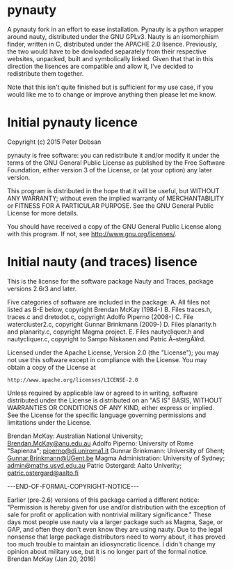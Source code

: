 # pynauty

A pynauty fork in an effort to ease installation. Pynauty is a python wrapper around nauty, distributed under the GNU GPLv3. Nauty is an isomorphism finder, written in C, distributed under the APACHE 2.0 lisence. Previously, the two would have to be dowloaded separately from their respective websites, unpacked, built and symbolically linked. Given that that in this direction the lisences are compatible and allow it, I've decided to redistribute them together. 

Note that this isn't quite finished but is sufficient for my use case, if you would like me to to change or improve anything then please let me know.

# Initial pynauty licence

Copyright (c) 2015 Peter Dobsan

pynauty is free software: you can redistribute it and/or modify it under the terms of the GNU General Public License as published by the Free Software Foundation, either version 3 of the License, or (at your option) any later version.

This program is distributed in the hope that it will be useful, but WITHOUT ANY WARRANTY; without even the implied warranty of MERCHANTABILITY or FITNESS FOR A PARTICULAR PURPOSE. See the GNU General Public License for more details.

You should have received a copy of the GNU General Public License along with this program. If not, see http://www.gnu.org/licenses/.

# Initial nauty  (and traces) lisence

This is the license for the software package Nauty and
Traces, package versions 2.6r3 and later.

Five categories of software are included in the package:
A. All files not listed as B-E below, copyright Brendan McKay (1984-)
B. Files traces.h, traces.c and dretodot.c, copyright Adolfo Piperno (2008-)
C. File watercluster2.c, copyright Gunnar Brinkmann (2009-)
D. Files planarity.h and planarity.c, copyright Magma project.
E. Files nautycliquer.h and nautycliquer.c, copyright to Sampo
   Niskanen and Patric Ã–stergÃ¥rd.

Licensed under the Apache License, Version 2.0 (the "License");
you may not use this software except in compliance with the License.
You may obtain a copy of the License at

    http://www.apache.org/licenses/LICENSE-2.0

Unless required by applicable law or agreed to in writing, software
distributed under the License is distributed on an "AS IS" BASIS,
WITHOUT WARRANTIES OR CONDITIONS OF ANY KIND, either express or implied.
See the License for the specific language governing permissions and
limitations under the License.

Brendan McKay: Australian National University; Brendan.McKay@anu.edu.au
Adolfo Piperno: University of Rome "Sapienza"; piperno@di.uniroma1.it
Gunnar Brinkmann: University of Ghent; Gunnar.Brinkmann@UGent.be
Magma Administration: University of Sydney; admin@maths.usyd.edu.au
Patric Ostergard: Aalto Univerity; patric.ostergard@aalto.fi

---END-OF-FORMAL-COPYRIGHT-NOTICE---

Earlier (pre-2.6) versions of this package carried a different
notice: "Permission is hereby given for use and/or distribution
with the exception of sale for profit or application with nontrivial
military significance." These days most people use nauty via a
larger package such as Magma, Sage, or GAP, and often they don't
even know they are using nauty. Due to the legal nonsense that
large package distributors need to worry about, it has proved too
much trouble to maintain an idiosyncratic licence. I didn't change
my opinion about military use, but it is no longer part of the
formal notice. Brendan McKay (Jan 20, 2016)